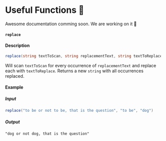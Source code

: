 # Useful Functions 🚀

Awesome documentation comming soon. We are working on it 👷

#### `replace`

#### Description

```csharp
replace(string textToScan, string replacementText, string textToReplace)
```

Will scan `textToScan` for every occurrence of `replacementText` and replace each with `textToReplace`. Returns a new `string` with all occurrences replaced.

#### Example

##### Input

```csharp
replace("to be or not to be, that is the question", "to be", "dog")
```
##### Output
`"dog or not dog, that is the question"`